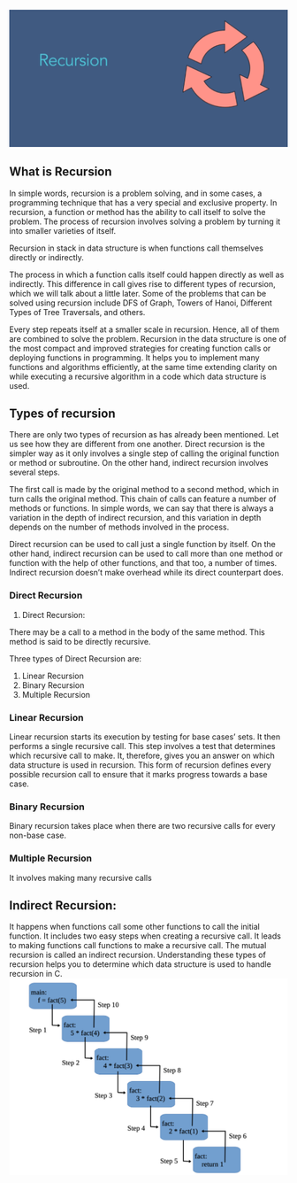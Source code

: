 ![](../Images/2Recursion/Recursion.png)


## What is Recursion
In simple words, recursion is a problem solving, and in some cases, a programming technique that has a very special and exclusive property. In recursion, a function or method has the ability to call itself to solve the problem. The process of recursion involves solving a problem by turning it into smaller varieties of itself.

Recursion in stack in data structure is when functions call themselves directly or indirectly.

The process in which a function calls itself could happen directly as well as indirectly. This difference in call gives rise to different types of recursion, which we will talk about a little later. Some of the problems that can be solved using recursion include DFS of Graph, Towers of Hanoi, Different Types of Tree Traversals, and others.

Every step repeats itself at a smaller scale in recursion. Hence, all of them are combined to solve the problem. Recursion in the data structure is one of the most compact and improved strategies for creating function calls or deploying functions in programming. It helps you to implement many functions and algorithms efficiently, at the same time extending clarity on while executing a recursive algorithm in a code which data structure is used.


## Types of recursion

There are only two types of recursion as has already been mentioned. Let us see how they are different from one another. Direct recursion is the simpler way as it only involves a single step of calling the original function or method or subroutine. On the other hand, indirect recursion involves several steps.

The first call is made by the original method to a second method, which in turn calls the original method. This chain of calls can feature a number of methods or functions. In simple words, we can say that there is always a variation in the depth of indirect recursion, and this variation in depth depends on the number of methods involved in the process. 

Direct recursion can be used to call just a single function by itself. On the other hand, indirect recursion can be used to call more than one method or function with the help of other functions, and that too, a number of times. Indirect recursion doesn’t make overhead while its direct counterpart does. 

### Direct Recursion

1) Direct Recursion:

There may be a call to a method in the body of the same method. This method is said to be directly recursive.

Three types of Direct Recursion are:

1. Linear Recursion
2. Binary Recursion
3. Multiple Recursion

### Linear Recursion
Linear recursion starts its execution by testing for base cases’ sets. It then performs a single recursive call. This step involves a test that determines which recursive call to make.  It, therefore, gives you an answer on which data structure is used in recursion. This form of recursion defines every possible recursion call to ensure that it marks progress towards a base case.

### Binary Recursion

Binary recursion takes place when there are two recursive calls for every non-base case.​​​​​​​

### Multiple Recursion

It involves making many recursive calls

## Indirect Recursion:

It happens when functions call some other functions to call the initial function. It includes two easy steps when creating a recursive call. It leads to making functions call functions to make a recursive call. The mutual recursion is called an indirect recursion. Understanding these types of recursion helps you to determine which data structure is used to handle recursion in C.    
![](../Images/2Recursion/RECUR.png)